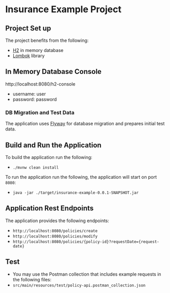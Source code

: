 # Insurance Example Project

## Project Set up

The project benefits from the following:

+ [H2](https://en.wikipedia.org/wiki/H2_(DBMS)) in memory database
+ [Lombok](https://projectlombok.org/) library

## In Memory Database Console
http://localhost:8080/h2-console
+ username: user
+ password: password

### DB Migration and Test Data
The application uses [Flyway](https://flywaydb.org/) for database migration and prepares initial test data. 

## Build and Run the Application
To build the application run the following:
+ `./mvnw clean install`

To run the application run the following, the application will start on port `8080`:
 + `java -jar ./target/insurance-example-0.0.1-SNAPSHOT.jar`

## Application Rest Endpoints
The application provides the following endpoints:

+ `http://localhost:8080/policies/create`
+ `http://localhost:8080/policies/modify`
+ `http://localhost:8080/policies/{policy-id}?requestDate={request-date}`

## Test
+ You may use the Postman collection that includes example requests in the following files:
+ `src/main/resources/test/policy-api.postman_collection.json`
